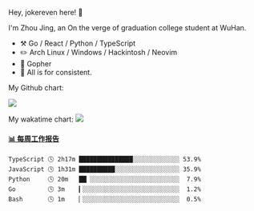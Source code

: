Hey, jokereven here! 👋

I'm Zhou Jing, an On the verge of graduation college student at WuHan.

-   :hammer_and_pick: Go / React / Python / TypeScript
-   :pencil2: Arch Linux / Windows / Hackintosh / Neovim
-   :seedling: Gopher
-   :thought_balloon: All is for consistent.

My Github chart:

![](https://ghchart.rshah.org/JonnieWayy)

My wakatime chart:
![](https://wakatime.com/share/@jokereven/1679dc82-4bf9-4b63-9203-390d608503de.png)

<!-- waka-box start -->
#### <a href="https://gist.github.com/9f8118785e2d128d746db5f61b0e0a2a" target="_blank">📊 每周工作报告</a>
```text
TypeScript 🕓 2h17m ███████████████░░░░░░░░░░░░░ 53.9%
JavaScript 🕓 1h31m ██████████░░░░░░░░░░░░░░░░░░ 35.9%
Python     🕓 20m   ██▏░░░░░░░░░░░░░░░░░░░░░░░░░  7.9%
Go         🕓 3m    ▎░░░░░░░░░░░░░░░░░░░░░░░░░░░  1.2%
Bash       🕓 1m    ▏░░░░░░░░░░░░░░░░░░░░░░░░░░░  0.5%
```
<!-- Powered by https://github.com/journey-ad/waka-box-go . -->
<!-- waka-box end -->
